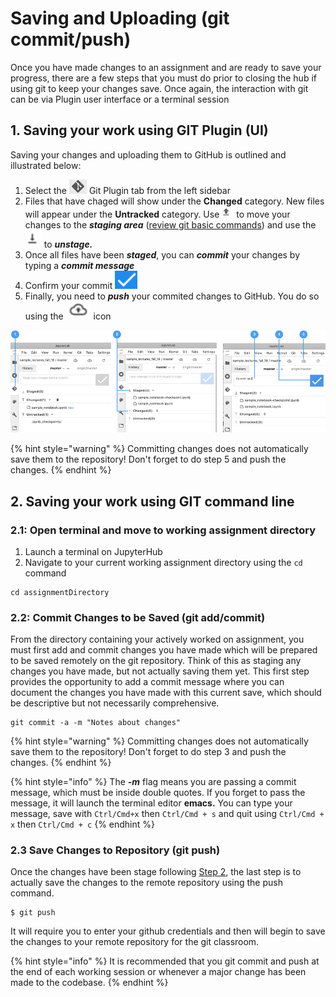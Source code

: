 # Saving and Uploading \(git commit/push\)

Once you have made changes to an assignment and are ready to save your progress, there are a few steps that you must do prior to closing the hub if using git to keep your changes save. Once again, the interaction with git can be via Plugin user interface or a terminal session

## 1. Saving your work using GIT Plugin \(UI\)

 Saving your changes and uploading them to GitHub is outlined and illustrated below:

1. Select the ![](../.gitbook/assets/screen-shot-2019-08-14-at-10.28.01-am.png) Git Plugin tab from the left sidebar
2. Files that have chaged will show under the **Changed** category. New files will appear under the **Untracked** category. Use![](../.gitbook/assets/image%20%2812%29.png) to move your changes to the _**staging area**_ \([review git basic commands](overview.md)\) and use the ![](../.gitbook/assets/screen-shot-2019-08-14-at-11.41.17-am.png) to _**unstage.**_
3. Once all files have been _**staged**_, you can _**commit**_  your changes by typing a _**commit message**_
4. Confirm your commit ![](../.gitbook/assets/screen-shot-2019-08-14-at-10.34.08-am.png) 
5. Finally, you need to _**push**_  your commited changes to GitHub. You  do so using the  ![](../.gitbook/assets/screen-shot-2019-08-14-at-11.42.24-am.png) icon

![Git stage-commit-push flow via plugin UI](../.gitbook/assets/git-commit-plugin-flow.png)

{% hint style="warning" %}
Committing changes does not automatically save them to the repository! Don't forget to do step 5 and push the changes.
{% endhint %}

## 2. Saving your work using GIT command line

### 2.1: Open terminal and move to working assignment directory

1. Launch a terminal on JupyterHub 
2. Navigate to your current working assignment directory using the `cd` command

```
cd assignmentDirectory
```

### 2.2: Commit Changes to be Saved \(git add/commit\)

From the directory containing your actively worked on assignment, you must first add and commit changes you have made which will be prepared to be saved remotely on the git repository. Think of this as staging any changes you have made, but not actually saving them yet. This first step provides the opportunity to add a commit message where you can document the changes you have made with this current save, which should be descriptive but not necessarily comprehensive.

```
git commit -a -m "Notes about changes"
```

{% hint style="warning" %}
Committing changes does not automatically save them to the repository! Don't forget to do step 3 and push the changes.
{% endhint %}

{% hint style="info" %}
The _**-m**_ flag means you are passing a commit message, which must be inside double quotes. If you forget to pass the message, it will launch the terminal editor **emacs.** You can type your message, save with `Ctrl/Cmd+x` then `Ctrl/Cmd + s` and quit using `Ctrl/Cmd +` `x` then `Ctrl/Cmd + c`
{% endhint %}

### 2.3 Save Changes to Repository \(git push\)

Once the changes have been stage following [Step 2](../github-classroom-student-guide/submitting-assignments.md#step-2-commit-changes-to-be-saved-git-add-commit), the last step is to actually save the changes to the remote repository using the push command.

```
$ git push
```

It will require you to enter your github credentials and then will begin to save the changes to your remote repository for the git classroom. 

{% hint style="info" %}
 It is recommended that you git commit and push at the end of each working session or whenever a major change has been made to the codebase.
{% endhint %}

